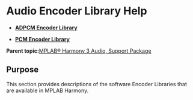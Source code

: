 # Audio Encoder Library Help

-   **[ADPCM Encoder Library](GUID-31C8AF39-41AC-44FF-887E-8918EFF00637.md)**  

-   **[PCM Encoder Library](GUID-83FB58CF-A3A5-4EE2-BAEF-3C813EF3812E.md)**  


**Parent topic:**[MPLAB® Harmony 3 Audio, Support Package](GUID-546D2D8B-EC03-4BF5-B23F-D618F41955FB.md)

## Purpose

This section provides descriptions of the software Encoder Libraries that are available in MPLAB Harmony.


